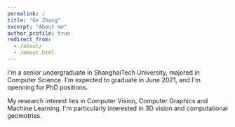 ```yaml
---
permalink: /
title: "Ge Zhang"
excerpt: "About me"
author_profile: true
redirect_from: 
  - /about/
  - /about.html
---
```


I'm a senior undergraduate in ShanghaiTech University, majored in Computer Science. I'm expected to graduate in June 2021, and I'm openning for PhD positions.

My research interest lies in Computer Vision, Computer Graphics and Machine Learning. I'm particularly interested in 3D vision and computational geomotries.

